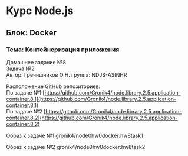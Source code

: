 # Курс Node.js  
## Блок: Docker   
### Тема: Контейнеризация приложения
Домашнее задание №8  
Задача №2  
Автор: Гречишников О.Н. группа: NDJS-ASINHR  

Расположение GitHub репозиториев:  
По задаче №1 [https://github.com/Gronik4/node.library.2.5.application-container.8.1](https://github.com/Gronik4/node.library.2.5.application-container.8.1)    
По задаче №2 [https://github.com/Gronik4/node.library.2.5.application-container.8.2](https://github.com/Gronik4/node.library.2.5.application-container.8.2) 

Образ к задаче №1  gronik4/node0hw0docker:hw8task1  

Образ к задаче №2  gronik4/node0hw0docker:hw8task2
